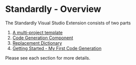 # Standardly - Overview

The Standardly Visual Studio Extension consists of two parts
1. [A multi-project template](1.%20Multi-Project%20Template.md)
2. [Code Generation Component](2.%20Code%20Generation.md)
3. [Replacement Dictionary](3.%20Replacement%20Dictionary.md)
4. [Getting Started - My First Code Generation](4.%20Getting%20Started.md)

Please see each section for more details.
